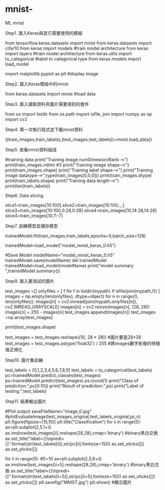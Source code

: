 # mnist-
ML mnist

Step1. 匯入Keras與其它需要使用的模組

from tensorflow.keras.datasets import mnist
from keras.datasets import cifar10
from keras import models #train model architecture
from keras import layers #train model architecture
from keras.utils import to_categorical   #label to categorical type
from keras.models import load_model

import matplotlib.pyplot as plt  #display image

Step2. 匯入Keras模組中的mnist

from keras.datasets import mnist    #load data

Step3. 匯入讀取資料夾圖片需要用到的套件

from os import listdir 
from os.path import isfile, join 
import numpy as np
import cv2 

Step4. 第一次執行程式並下載mnist資料

((train_images,train_labels),(test_images,test_labels))=mnist.load_data()

Step5. 查看mnist資料組成

#training data
print("Training image numDimesion/Rank-->")
print(train_images.ndim) #3
print("Training image shape-->")
print(train_images.shape)
print("Training label shape-->")
print("Training image datatype-->",type(train_images[0,0,0]))
print(train_images.dtype)
print(train_labels.shape)
print("Training data length-->")
print(len(train_labels))

Step6. Data slicing

slice1=train_images[10:100]
slice2=train_images[10:100,:,:]
slice3=train_images[10:100,0:28,0:28]
slice4=train_images[10,14:28,14:28]
slice4=train_images[10,7:-7]

Step7. 訓練模型並儲存模型

trainedModel.fit(train_images,train_labels,epochs=5,batch_size=128)

trainedModel=load_model("model_mnist_keras_0.h5")

#Save Model
modelName="model_mnist_keras_0.h5"
trainedModel.save(modelName)
del trainedModel
trainedModel=load_model(modelName)
print("model summary ",trainedModel.summary())

Step9. 匯入要測試的圖片

test_images =[]
onlyfiles = [ f for f in listdir(mypath) if isfile(join(mypath,f)) ] 
images = np.empty(len(onlyfiles), dtype=object) 
for n in range(0, len(onlyfiles)): 
    images[n] = cv2.imread(join(mypath,onlyfiles[n]), cv2.IMREAD_GRAYSCALE) 
    images[n] = cv2.resize(images[n], (28, 28))
    images[n] = 255 - images[n]
    test_images.append(images[n])
test_images =np.array(test_images)    

print(test_images.shape)

test_images = test_images.reshape((10, 28 * 28))  #圖片要是28*28
test_images = test_images.astype('float32') / 255  #將images數字影像的特徵值正規化

Step10. 圖片集訓練

test_labels = [0,1,2,3,4,5,6,7,8,9]
test_labels = to_categorical(test_labels)
pc=trainedModel.predict_classes(test_images)
ps=trainedModel.predict(test_images)
ps.round(1)
print("Class of prediction:",pc[0:10])
print("Result of prediction:",ps)
print("Label of testing:",test_labels)

Step11. 結果輸出圖片

#Plot output
saveFileName="image_0.jpg"
#plotEvaluateImage(test_images_original,test_labels_original,pc,n)
plt.figure(figsize=(15,10))
plt.title("Classification")
for ii in range(5):
    ax=plt.subplot(2,5,1+ii)
    ax.imshow(test_images[ii].reshape(28,28),cmap='binary') #binary黑白交換
    ax.set_title("label={}\npredi={}".format(str(test_labels[ii]),str(pc[ii],fontsize=15)))
    ax.set_xticks([])
    ax.set_yticks([])
    
for ii in range(5): #5~10
    ax=plt.subplot(2,5,6+ii)
    ax.imshow(test_images[ii+5].reshape(28,28),cmap='binary') #binary黑白交換
    ax.set_title("label={}\npredi={}".format(str(test_labels[ii+5]),str(pc[ii+5],fontsize=15)))
    ax.set_xticks([])
    ax.set_yticks([])
plt.savefig("MNIST.jpg")
plt.show()  #顯示圖片
